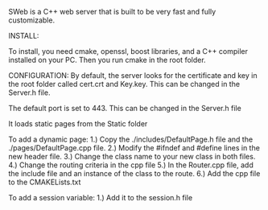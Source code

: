 SWeb is a C++ web server that is built to be very fast and fully customizable. 

INSTALL:

To install, you need cmake, openssl, boost libraries, and a C++ compiler installed on your PC. Then you run cmake in the root folder. 

CONFIGURATION:
By default, the server looks for the certificate and key in the root folder called cert.crt and Key.key. This can be changed in the Server.h file.

The default port is set to 443. This can be changed in the Server.h file

It loads static pages from the Static folder

To add a dynamic page:
1.) Copy the ./includes/DefaultPage.h file and the ./pages/DefaultPage.cpp file. 
2.) Modify the #ifndef and #define lines in the new header file. 
3.) Change the class name to your new class in both files. 
4.) Change the routing criteria in the cpp file
5.) In the Router.cpp file, add the include file and an instance of the class to the route. 
6.) Add the cpp file to the CMAKELists.txt

To add a session variable:
1.) Add it to the session.h file

